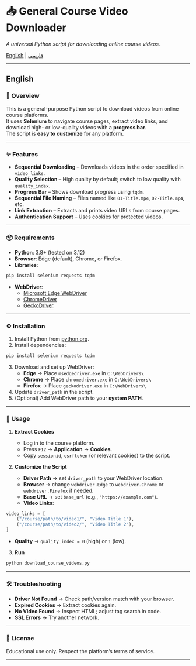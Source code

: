 # 📥 General Course Video Downloader
*A universal Python script for downloading online course videos.*

[English](#english) | [فارسی](#فارسی)

---

## English

### 📌 Overview
This is a general-purpose Python script to download videos from online course platforms.  
It uses **Selenium** to navigate course pages, extract video links, and download high- or low-quality videos with a **progress bar**.  
The script is **easy to customize** for any platform.

---

### ✨ Features
- **Sequential Downloading** – Downloads videos in the order specified in `video_links`.
- **Quality Selection** – High quality by default; switch to low quality with `quality_index`.
- **Progress Bar** – Shows download progress using `tqdm`.
- **Sequential File Naming** – Files named like `01-Title.mp4`, `02-Title.mp4`, etc.
- **Link Extraction** – Extracts and prints video URLs from course pages.
- **Authentication Support** – Uses cookies for protected videos.

---

### 📦 Requirements
- **Python**: 3.8+ (tested on 3.12)
- **Browser**: Edge (default), Chrome, or Firefox.
- **Libraries**:

```bash
pip install selenium requests tqdm
```

- **WebDriver**:  
  - [Microsoft Edge WebDriver](https://developer.microsoft.com/en-us/microsoft-edge/tools/webdriver/)  
  - [ChromeDriver](https://googlechromelabs.github.io/chromedriver/)  
  - [GeckoDriver](https://github.com/mozilla/geckodriver/releases)  

---

### ⚙️ Installation
1. Install Python from [python.org](https://www.python.org/).
2. Install dependencies:

```bash
pip install selenium requests tqdm
```

3. Download and set up WebDriver:
   - **Edge** → Place `msedgedriver.exe` in `C:\WebDrivers\`
   - **Chrome** → Place `chromedriver.exe` in `C:\WebDrivers\`
   - **Firefox** → Place `geckodriver.exe` in `C:\WebDrivers\`
4. Update `driver_path` in the script.  
5. (Optional) Add WebDriver path to your **system PATH**.

---

### 🚀 Usage
1. **Extract Cookies**  
   - Log in to the course platform.  
   - Press `F12` → **Application** → **Cookies**.  
   - Copy `sessionid`, `csrftoken` (or relevant cookies) to the script.

2. **Customize the Script**  
   - **Driver Path** → set `driver_path` to your WebDriver location.  
   - **Browser** → change `webdriver.Edge` to `webdriver.Chrome` or `webdriver.Firefox` if needed.  
   - **Base URL** → set `base_url` (e.g., `"https://example.com"`).  
   - **Video Links**:

```python
video_links = [
    ("/course/path/to/video1/", "Video Title 1"),
    ("/course/path/to/video2/", "Video Title 2"),
]
```

   - **Quality** → `quality_index = 0` (high) or `1` (low).

3. **Run**

```bash
python download_course_videos.py
```

---

### 🛠 Troubleshooting
- **Driver Not Found** → Check path/version match with your browser.
- **Expired Cookies** → Extract cookies again.
- **No Video Found** → Inspect HTML; adjust tag search in code.
- **SSL Errors** → Try another network.

---

### 📜 License
Educational use only. Respect the platform’s terms of service.

---


</div>
